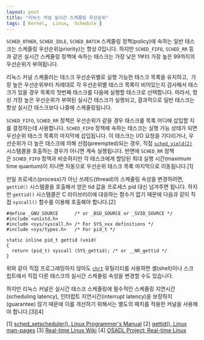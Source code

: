 ```yaml
---
layout: post
title: "리눅스 커널 실시간 스케줄링 우선순위"
tags: [ Kernel,  Linux,  Schedule ]
---
```


`SCHED_OTHER`, `SCHED_IDLE`, `SCHED_BATCH` 스케줄링 정책(policy)에 속하는 일반 태스크는 스케줄링 우선순위(priority)는 항상 0입니다. 하지만 `SCHED_FIFO`, `SCHED_RR` 등과 같은 실시간 스케줄링 정책에 속하는 태스크는 가장 낮은 1부터 가장 높은 99까지의 우선순위가 부여됩니다.

리눅스 커널 스케줄러는 태스크 우선순위별로 실행 가능한 태스크 목록을 유지하고,  가장 높은 우선순위부터 차례대로 각 우선순위별 태스크 목록이 비어있는지 검사해서 태스크가 있을 경우 목록의 첫번째 태스크를 다음에 실행할 태스크로 선택합니다. 따라서, 항상 가장 높은 우선순위가 부여된 실시간 태스크가 실행되고, 결과적으로 일반 태스크는 항상 실시간 태스크보다 나중에 스케줄링됩니다.

`SCHED_FIFO`, `SCHED_RR` 정책은 우선순위가 같을 경우 태스크를 목록 어디에 삽입할 지를 결정하는데 사용합니다. `SCHED_FIFO` 정책에 속하는 태스크는 실행 가능 상태가 되면 우선순위 태스크 목록의 마지막에 삽입됩니다. 이 태스크는 I/O 요청을 기다리거나, 우선순위가 더 높은 태스크에 의해 선점(preempted)되는 경우, 직접 [`sched_yield(2)`](http://www.kernel.org/doc/man-pages/online/pages/man2/sched_yield.2.html) 시스템콜을 호출하는 경우가 아니면 계속 실행됩니다. 반면에 `SCHED_RR` 정책은 `SCHED_FIFO` 정책과 비슷하지만 각 태스크에게 할당된 최대 실행 시간(maximum time quantum)이 지나면 자동으로 우선순위 태스크 목록 마지막으로 이동됩니다.[1]

만일 프로세스(process)가 아닌 쓰레드(thread)의 스케줄링 속성을 변경하려면, `gettid()` 시스템콜을 호출해서 얻은 tid 값을 프로세스 pid 대신 넘겨주면 됩니다. 하지만 `gettid()` 시스템콜은 C 라이브러리에 대응하는 함수가 없기 때문에 다음과 같이 직접 `syscall()` 함수를 이용해 호출해야 합니다.[2]

    #define _GNU_SOURCE      /* or _BSD_SOURCE or _SVID_SOURCE */
    #include <unistd.h>
    #include <sys/syscall.h> /* For SYS_xxx definitions */
    #include <sys/types.h>   /* For pid_t */

    static inline pid_t gettid (void)
    {
      return (pid_t) syscall (SYS_gettid); /* or __NR_gettid */
    }

위와 같이 직접 프로그래밍하지 않아도 [`chrt`](http://linux.die.net/man/1/chrt) 유틸리티를 사용하면 셸(shell)이나 스크립트에서 직접 다른 태스크의 실시간 스케줄링 속성을 변경할 수도 있습니다.

하지만 리눅스 커널은 실시간 태스크 스케줄링에 필수적인 스케쥴링 지연시간(scheduling latency), 인터럽트 지연시간(interrupt latency)을 보장하지(guarantee) 않기 때문에 이를 개선하기 위해서는 별도의 패치를 적용한 커널을 사용해야 합니다.[3][4]

[1] [sched\_setscheduler(), Linux Programmer's Manual](http://www.kernel.org/doc/man-pages/online/pages/man2/sched_setscheduler.2.html)
 [2] [gettid(), Linux man-pages](http://www.kernel.org/doc/man-pages/online/pages/man2/gettid.2.html)
 [3] [Real-time Linux Wiki](https://rt.wiki.kernel.org/)
 [4] [OSADL Project: Real-time Linux](https://www.osadl.org/Realtime-Linux.projects-realtime-linux.0.html)

